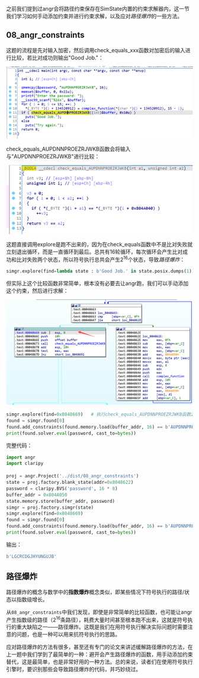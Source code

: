 之前我们提到过angr会将路径约束保存在SimState内置的约束求解器内，这一节我们学习如何手动添加约束并进行约束求解，以及应对*路径爆炸*的一些方法。

## 08_angr_constraints

这题的流程是先对输入加密，然后调用check_equals_xxx函数对加密后的输入进行比较，若比对成功则输出"Good Job."：

![image-20211005133525288](img/image-20211005133525288.png)

check_equals_AUPDNNPROEZRJWKB函数会将输入与"AUPDNNPROEZRJWKB"进行比较：

![image-20211005133608623](img/image-20211005133608623.png)

这题直接调用explore是跑不出来的，因为在check_equals函数中不是比对失败就立刻退出循环，而是一直循环到最后。总共有16轮循环，每次循环会产生比对成功和比对失败两个状态，所以符号执行总共会产生2<sup>16</sup>个状态，导致*路径爆炸*：

```python
simgr.explore(find=lambda state : b'Good Job.' in state.posix.dumps(1))	# 不行
```

但实际上这个比较函数非常简单，根本没有必要去让angr跑，我们可以手动添加这个约束，然后进行求解：

![image-20211005134701642](img/image-20211005134701642.png)

```python
simgr.explore(find=0x8048669)	# 执行check_equals_AUPDNNPROEZRJWKB函数之前
found = simgr.found[0]
found.add_constraints(found.memory.load(buffer_addr, 16) == b'AUPDNNPROEZRJWKB')
print(found.solver.eval(password, cast_to=bytes))
```

完整代码：

```python
import angr
import claripy

proj = angr.Project('../dist/08_angr_constraints')
state = proj.factory.blank_state(addr=0x8048622)
password = claripy.BVS('password', 16 * 8)
buffer_addr = 0x804A050
state.memory.store(buffer_addr, password)
simgr = proj.factory.simgr(state)
simgr.explore(find=0x8048669)
found = simgr.found[0]
found.add_constraints(found.memory.load(buffer_addr, 16) == b'AUPDNNPROEZRJWKB')
print(found.solver.eval(password, cast_to=bytes))
```

输出：

```python
b'LGCRCDGJHYUNGUJB'
```

## 路径爆炸

路径爆炸的概念与数学中的**指数爆炸**概念类似，即某些情况下符号执行的路径/状态以指数级增长。

从`08_angr_constraints`中我们发现，即使是非常简单的比较函数，也可能让angr产生指数级的路径（2<sup>16</sup>条路径），耗费大量时间甚至根本跑不出来，这就是符号执行的重大缺陷之一——路径爆炸。这既是我们在用符号执行解决实际问题时需要注意的问题，也是一种可以用来抗符号执行的思路。

应对路径爆炸的方法有很多，甚至还有专门的论文来讲述缓解路径爆炸的方法，在上一题中我们学到了最简单的一种：避开会产生路径爆炸的函数，用手动添加约束替代，这是最简单，也是非常好用的一种方法。总的来说，读者们在使用符号执行引擎时，要识别那些会导致路径爆炸的代码，并巧妙绕过。

